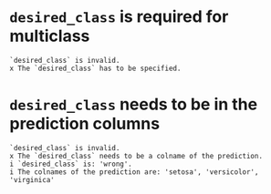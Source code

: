 # `desired_class` is required for multiclass

    `desired_class` is invalid.
    x The `desired_class` has to be specified.

# `desired_class` needs to be in the prediction columns

    `desired_class` is invalid.
    x The `desired_class` needs to be a colname of the prediction.
    i `desired_class` is: 'wrong'.
    i The colnames of the prediction are: 'setosa', 'versicolor', 'virginica'

